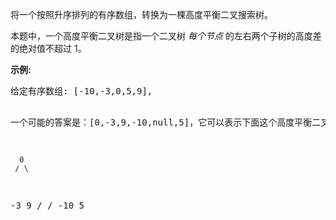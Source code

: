 <html>
 <body>
  <p>
   将一个按照升序排列的有序数组，转换为一棵高度平衡二叉搜索树。
  </p>
  <p>
   本题中，一个高度平衡二叉树是指一个二叉树
   <em>
    每个节点
   </em>
   的左右两个子树的高度差的绝对值不超过 1。
  </p>
  <p>
   <strong>
    示例:
   </strong>
  </p>
  <pre>给定有序数组: [-10,-3,0,5,9],

一个可能的答案是：[0,-3,9,-10,null,5]，它可以表示下面这个高度平衡二叉搜索树：

      0
     / \
   -3   9
   /   /
 -10  5
</pre>
 </body>
</html>